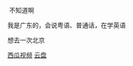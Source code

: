 <p>&nbsp;不知道啊</p><p>我是广东的，会说粤语、普通话，在学英语</p><p>想去一次北京</p><p><a href="https://www.ixigua.com/home/4309734264146573?list_entrance=homepage" target="_blank">西瓜视频</a>&nbsp;<a href="http://pan.ken10111.worker.dev" target="_blank">云盘</a></p>
